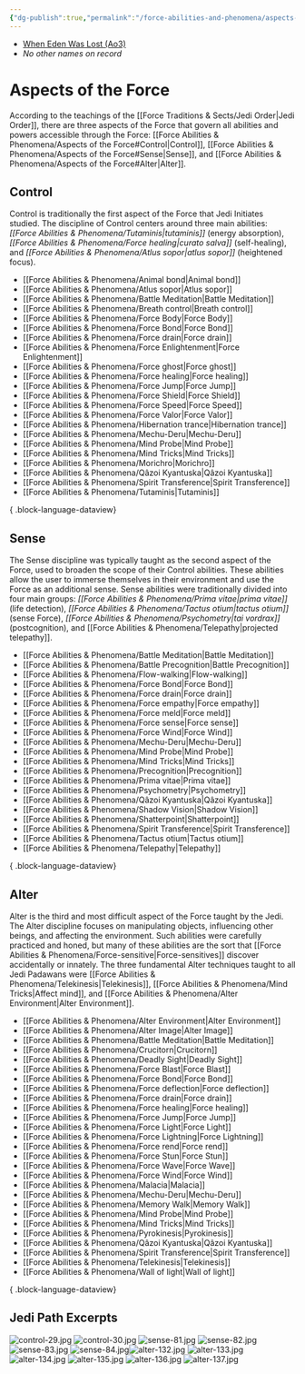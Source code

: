 ```yaml
---
{"dg-publish":true,"permalink":"/force-abilities-and-phenomena/aspects-of-the-force/","pinned":true,"tags":["forceteachings"],"noteIcon":"saber1"}
---
```


- [When Eden Was Lost (Ao3)](https://archiveofourown.org/works/19334440)
- *No other names on record*
# Aspects of the Force
According to the teachings of the [[Force Traditions & Sects/Jedi Order\|Jedi Order]], there are three aspects of the Force that govern all abilities and powers accessible through the Force: [[Force Abilities & Phenomena/Aspects of the Force#Control\|Control]], [[Force Abilities & Phenomena/Aspects of the Force#Sense\|Sense]], and [[Force Abilities & Phenomena/Aspects of the Force#Alter\|Alter]].
## Control
Control is traditionally the first aspect of the Force that Jedi Initiates studied. The discipline of Control centers around three main abilities: *[[Force Abilities & Phenomena/Tutaminis\|tutaminis]]* (energy absorption), *[[Force Abilities & Phenomena/Force healing\|curato salva]]* (self-healing), and *[[Force Abilities & Phenomena/Atlus sopor\|atlus sopor]]* (heightened focus).
- [[Force Abilities & Phenomena/Animal bond\|Animal bond]]
- [[Force Abilities & Phenomena/Atlus sopor\|Atlus sopor]]
- [[Force Abilities & Phenomena/Battle Meditation\|Battle Meditation]]
- [[Force Abilities & Phenomena/Breath control\|Breath control]]
- [[Force Abilities & Phenomena/Force Body\|Force Body]]
- [[Force Abilities & Phenomena/Force Bond\|Force Bond]]
- [[Force Abilities & Phenomena/Force drain\|Force drain]]
- [[Force Abilities & Phenomena/Force Enlightenment\|Force Enlightenment]]
- [[Force Abilities & Phenomena/Force ghost\|Force ghost]]
- [[Force Abilities & Phenomena/Force healing\|Force healing]]
- [[Force Abilities & Phenomena/Force Jump\|Force Jump]]
- [[Force Abilities & Phenomena/Force Shield\|Force Shield]]
- [[Force Abilities & Phenomena/Force Speed\|Force Speed]]
- [[Force Abilities & Phenomena/Force Valor\|Force Valor]]
- [[Force Abilities & Phenomena/Hibernation trance\|Hibernation trance]]
- [[Force Abilities & Phenomena/Mechu-Deru\|Mechu-Deru]]
- [[Force Abilities & Phenomena/Mind Probe\|Mind Probe]]
- [[Force Abilities & Phenomena/Mind Tricks\|Mind Tricks]]
- [[Force Abilities & Phenomena/Morichro\|Morichro]]
- [[Force Abilities & Phenomena/Qâzoi Kyantuska\|Qâzoi Kyantuska]]
- [[Force Abilities & Phenomena/Spirit Transference\|Spirit Transference]]
- [[Force Abilities & Phenomena/Tutaminis\|Tutaminis]]

{ .block-language-dataview}
## Sense 
The Sense discipline was typically taught as the second aspect of the Force, used to broaden the scope of their Control abilities. These abilities allow the user to immerse themselves in their environment and use the Force as an additional sense. Sense abilities were traditionally divided into four main groups: *[[Force Abilities & Phenomena/Prima vitae\|prima vitae]]* (life detection), *[[Force Abilities & Phenomena/Tactus otium\|tactus otium]]* (sense Force), *[[Force Abilities & Phenomena/Psychometry\|tai vordrax]]* (postcognition), and [[Force Abilities & Phenomena/Telepathy\|projected telepathy]].
- [[Force Abilities & Phenomena/Battle Meditation\|Battle Meditation]]
- [[Force Abilities & Phenomena/Battle Precognition\|Battle Precognition]]
- [[Force Abilities & Phenomena/Flow-walking\|Flow-walking]]
- [[Force Abilities & Phenomena/Force Bond\|Force Bond]]
- [[Force Abilities & Phenomena/Force drain\|Force drain]]
- [[Force Abilities & Phenomena/Force empathy\|Force empathy]]
- [[Force Abilities & Phenomena/Force meld\|Force meld]]
- [[Force Abilities & Phenomena/Force sense\|Force sense]]
- [[Force Abilities & Phenomena/Force Wind\|Force Wind]]
- [[Force Abilities & Phenomena/Mechu-Deru\|Mechu-Deru]]
- [[Force Abilities & Phenomena/Mind Probe\|Mind Probe]]
- [[Force Abilities & Phenomena/Mind Tricks\|Mind Tricks]]
- [[Force Abilities & Phenomena/Precognition\|Precognition]]
- [[Force Abilities & Phenomena/Prima vitae\|Prima vitae]]
- [[Force Abilities & Phenomena/Psychometry\|Psychometry]]
- [[Force Abilities & Phenomena/Qâzoi Kyantuska\|Qâzoi Kyantuska]]
- [[Force Abilities & Phenomena/Shadow Vision\|Shadow Vision]]
- [[Force Abilities & Phenomena/Shatterpoint\|Shatterpoint]]
- [[Force Abilities & Phenomena/Spirit Transference\|Spirit Transference]]
- [[Force Abilities & Phenomena/Tactus otium\|Tactus otium]]
- [[Force Abilities & Phenomena/Telepathy\|Telepathy]]

{ .block-language-dataview}
## Alter
Alter is the third and most difficult aspect of the Force taught by the Jedi. The Alter discipline focuses on manipulating objects, influencing other beings, and affecting the environment. Such abilities were carefully practiced and honed, but many of these abilities are the sort that [[Force Abilities & Phenomena/Force-sensitive\|Force-sensitives]] discover accidentally or innately. The three fundamental Alter techniques taught to all Jedi Padawans were [[Force Abilities & Phenomena/Telekinesis\|Telekinesis]], [[Force Abilities & Phenomena/Mind Tricks\|Affect mind]], and [[Force Abilities & Phenomena/Alter Environment\|Alter Environment]].
- [[Force Abilities & Phenomena/Alter Environment\|Alter Environment]]
- [[Force Abilities & Phenomena/Alter Image\|Alter Image]]
- [[Force Abilities & Phenomena/Battle Meditation\|Battle Meditation]]
- [[Force Abilities & Phenomena/Crucitorn\|Crucitorn]]
- [[Force Abilities & Phenomena/Deadly Sight\|Deadly Sight]]
- [[Force Abilities & Phenomena/Force Blast\|Force Blast]]
- [[Force Abilities & Phenomena/Force Bond\|Force Bond]]
- [[Force Abilities & Phenomena/Force deflection\|Force deflection]]
- [[Force Abilities & Phenomena/Force drain\|Force drain]]
- [[Force Abilities & Phenomena/Force healing\|Force healing]]
- [[Force Abilities & Phenomena/Force Jump\|Force Jump]]
- [[Force Abilities & Phenomena/Force Light\|Force Light]]
- [[Force Abilities & Phenomena/Force Lightning\|Force Lightning]]
- [[Force Abilities & Phenomena/Force rend\|Force rend]]
- [[Force Abilities & Phenomena/Force Stun\|Force Stun]]
- [[Force Abilities & Phenomena/Force Wave\|Force Wave]]
- [[Force Abilities & Phenomena/Force Wind\|Force Wind]]
- [[Force Abilities & Phenomena/Malacia\|Malacia]]
- [[Force Abilities & Phenomena/Mechu-Deru\|Mechu-Deru]]
- [[Force Abilities & Phenomena/Memory Walk\|Memory Walk]]
- [[Force Abilities & Phenomena/Mind Probe\|Mind Probe]]
- [[Force Abilities & Phenomena/Mind Tricks\|Mind Tricks]]
- [[Force Abilities & Phenomena/Pyrokinesis\|Pyrokinesis]]
- [[Force Abilities & Phenomena/Qâzoi Kyantuska\|Qâzoi Kyantuska]]
- [[Force Abilities & Phenomena/Spirit Transference\|Spirit Transference]]
- [[Force Abilities & Phenomena/Telekinesis\|Telekinesis]]
- [[Force Abilities & Phenomena/Wall of light\|Wall of light]]

{ .block-language-dataview}
## Jedi Path Excerpts
![control-29.jpg](/img/user/Photos/control-29.jpg)
![control-30.jpg](/img/user/Photos/control-30.jpg)
![sense-81.jpg](/img/user/Photos/sense-81.jpg)
![sense-82.jpg](/img/user/Photos/sense-82.jpg)
![sense-83.jpg](/img/user/Photos/sense-83.jpg)
![sense-84.jpg](/img/user/Photos/sense-84.jpg)![alter-132.jpg](/img/user/Photos/alter-132.jpg)
![alter-133.jpg](/img/user/Photos/alter-133.jpg)
![alter-134.jpg](/img/user/Photos/alter-134.jpg)
![alter-135.jpg](/img/user/Photos/alter-135.jpg)
![alter-136.jpg](/img/user/Photos/alter-136.jpg)
![alter-137.jpg](/img/user/Photos/alter-137.jpg)